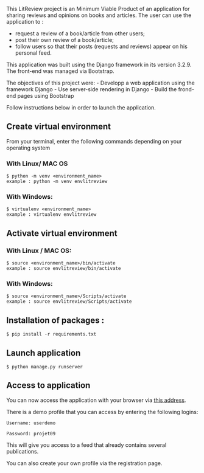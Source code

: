 This LitReview project is an Minimum Viable Product of an application for sharing reviews and opinions on books and articles.
The user can use the application to : 
  - request a review of a book/article from other users;
  - post their own review of a book/article;
  - follow users so that their posts (requests and reviews) appear on his personal feed.

This application was built using the Django framework in its version 3.2.9. The front-end was managed via Bootstrap.

The objectives of this project were:
    - Developp a web application using the framework Django
    - Use server-side rendering in Django
    - Build the frond-end pages using Bootstrap

Follow instructions below in order to launch the application.

## Create virtual environment

From your terminal, enter the following commands depending on your operating system

### With Linux/ MAC OS

    $ python -m venv <environment_name>
    example : python -m venv envlitreview
    
### With Windows:
    
    $ virtualenv <environment_name>
    example : virtualenv envlitreview 
    
## Activate virtual environment

### With Linux / MAC OS:

    $ source <environment_name>/bin/activate
    example : source envlitreview/bin/activate
   
### With Windows:

    $ source <environment_name>/Scripts/activate
    example : source envlitreview/Scripts/activate
    
## Installation of packages : 

    $ pip install -r requirements.txt

## Launch application

    $ python manage.py runserver

## Access to application

You can now access the application with your browser via [this address](http://127.0.0.1:8000/).

There is a demo profile that you can access by entering the following logins:

    Username: userdemo

    Password: projet09

This will give you access to a feed that already contains several publications.

You can also create your own profile via the registration page.
